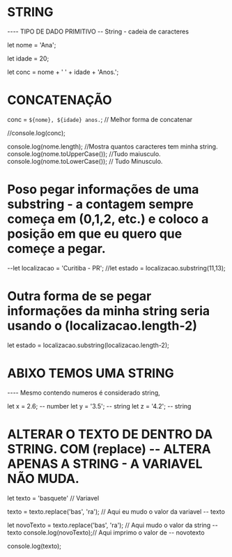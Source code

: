 # STRING
---- TIPO DE DADO PRIMITIVO 
-- String - cadeia de caracteres

let nome = 'Ana';

let idade = 20;

let conc = nome + ' ' + idade + 'Anos.';
# CONCATENAÇÃO
conc = `${nome}, ${idade} anos.`; // Melhor forma de concatenar 

//console.log(conc);

console.log(nome.length); //Mostra quantos caracteres tem minha string.
console.log(nome.toUpperCase()); //Tudo maiusculo.
console.log(nome.toLowerCase()); // Tudo Minusculo.

# Poso pegar informações de uma substring - a contagem sempre começa em (0,1,2, etc.) e coloco a posição em que eu quero que começe a pegar.
--let localizacao = 'Curitiba - PR'; 
//let estado = localizacao.substring(11,13);

# Outra forma de se pegar informações da minha string seria usando o (localizacao.length-2)
let estado = localizacao.substring(localizacao.length-2);

# ABIXO TEMOS UMA STRING
---- Mesmo contendo numeros é considerado string, 

let x =  2.6;  -- number
let y = '3.5'; -- string
let z = '4.2'; -- string

# ALTERAR O TEXTO DE DENTRO DA STRING. COM (replace) -- ALTERA APENAS A STRING - A VARIAVEL NÃO MUDA.

let texto = 'basquete' // Variavel

texto = texto.replace('bas', 'ra'); // Aqui eu mudo o valor da variavel -- texto

let novoTexto = texto.replace('bas', 'ra'); // Aqui mudo o valor da string -- texto
console.log(novoTexto);// Aqui imprimo o valor de -- novotexto

console.log(texto);